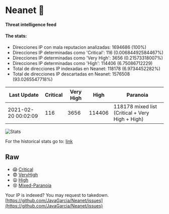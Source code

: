 # Neanet :hocho:
#### Threat intelligence feed
#### The stats:

- Direcciones IP con mala reputacion analizadas: 1694686 (100%)
- Direcciones IP determinadas como 'Critical':  116 (0.00684492584467%)
- Direcciones IP determinadas como 'Very High':  3656 (0.21573318007%)
- Direcciones IP determinadas como 'High':  114406 (6.75086712229)
- Total de direcciones IP indexadas en Neanet:  118178 (6.9734452282%)
- Total de direcciones IP descartadas en Neanet:  1576508 (93.0265547718%)

| Last Update | Critical | Very High | High | Paranoia |
| --- | --- | --- | --- | --- |
| 2021-02-20 00:02:09 | 116 | 3656 | 114406 | 118178 mixed list (Critical + Very High + High)|

![Stats](https://docs.google.com/spreadsheets/d/e/2PACX-1vSnaNMIXVabIpDJjufMlzH7poXnshF3mgd8Is1g9ytUEzVsP5my4Trn8f-xkoLLQ38xpL3HtmUexLo6/pubchart?oid=501124687&format=image)

For the historical stats go to: [link](/stats.csv)
## Raw
- :scream: [Critical](https://raw.githubusercontent.com/JavaGarcia/Neanet/master/blacklists/neanet_critical.txt)
- :fearful: [VeryHigh](https://raw.githubusercontent.com/JavaGarcia/Neanet/master/blacklists/neanet_veryHigh.txtt)
- :frowning: [High](https://raw.githubusercontent.com/JavaGarcia/Neanet/master/blacklists/neanet_high.txt)
- :dizzy_face: [Mixed-Paranoia](https://raw.githubusercontent.com/JavaGarcia/Neanet/master/blacklists/neanet_all.txt)


Your IP is indexed? You may request to takedown. [https://github.com/JavaGarcia/Neanet/issues](https://github.com/JavaGarcia/Neanet/issues)
































































































































































































































































































































































































































































































































































































































































































































































































































































































































































































































































































































































































































































































































































































































































































































































































































































































































































































































































































































































































































































































































































































































































































































































































































































































































































































































































































































































































































































































































































































































































































































































































































































































































































































































































































































































































































































































































































































































































































































































































































































































































































































































































































































































































































































































